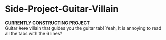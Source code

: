# Side-Project-Guitar-Villain
**CURRENTLY CONSTRUCTING PROJECT**  
Guitar ~~hero~~ villain that guides you the guitar tab!
Yeah, It is annoying to read all the tabs with the 6 lines? 
